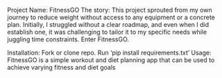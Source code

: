 Project Name: FitnessGO
The story:
	This project sprouted from my own journey to reduce weight without access to any equipment or a concrete plan. Initially, I struggled without a clear roadmap, and even when I did establish one, it was challenging to tailor it to my specific needs while juggling time constraints. Enter FitnessGO.

Installation: Fork or clone repo. Run ‘pip install requirements.txt’
Usage: FitnessGO is a simple workout and diet planning app that can be used to achieve varying fitness and diet goals
